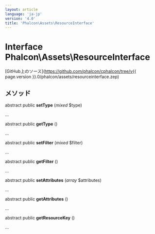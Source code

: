 ```yaml
---
layout: article
language: 'ja-jp'
version: '4.0'
title: 'Phalcon\Assets\ResourceInterface'
---
```

# Interface **Phalcon\Assets\ResourceInterface**

[GitHub上のソース](https://github.com/phalcon/cphalcon/tree/v{{ page.version }}.0/phalcon/assets/resourceinterface.zep)

## メソッド

abstract public **setType** (*mixed* $type)

...

abstract public **getType** ()

...

abstract public **setFilter** (*mixed* $filter)

...

abstract public **getFilter** ()

...

abstract public **setAttributes** (*array* $attributes)

...

abstract public **getAttributes** ()

...

abstract public **getResourceKey** ()

...